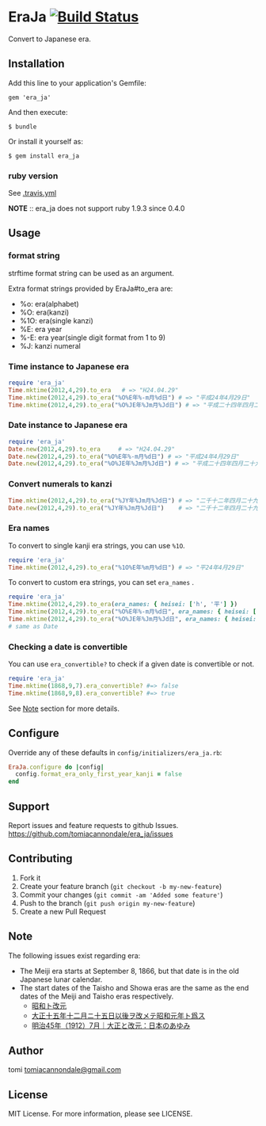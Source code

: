 # EraJa [![Build Status](https://travis-ci.org/tomiacannondale/era_ja.svg)](https://travis-ci.org/tomiacannondale/era_ja)

Convert to Japanese era.

## Installation

Add this line to your application's Gemfile:

    gem 'era_ja'

And then execute:

    $ bundle

Or install it yourself as:

    $ gem install era_ja

### ruby version ###

See [.travis.yml](https://github.com/tomiacannondale/era_ja/blob/master/.travis.yml )

**NOTE** :: era_ja does not support ruby 1.9.3 since 0.4.0

## Usage

### format string

strftime format string can be used as an argument.

Extra format strings provided by EraJa#to_era are:

* %o:  era(alphabet)
* %O:  era(kanzi)
* %1O: era(single kanzi)
* %E:  era year
* %-E: era year(single digit format from 1 to 9)
* %J:  kanzi numeral

### Time instance to Japanese era

```ruby
require 'era_ja'
Time.mktime(2012,4,29).to_era   # => "H24.04.29"
Time.mktime(2012,4,29).to_era("%O%E年%-m月%d日") # => "平成24年4月29日"
Time.mktime(2012,4,29).to_era("%O%JE年%Jm月%Jd日") # => "平成二十四年四月二十九日"
```

### Date instance to Japanese era

```ruby
require 'era_ja'
Date.new(2012,4,29).to_era     # => "H24.04.29"
Date.new(2012,4,29).to_era("%O%E年%-m月%d日") # => "平成24年4月29日"
Date.new(2012,4,29).to_era("%O%JE年%Jm月%Jd日") # => "平成二十四年四月二十九日"
```

### Convert numerals to kanzi ###

```ruby
Time.mktime(2012,4,29).to_era("%JY年%Jm月%Jd日") # => "二千十二年四月二十九日"
Date.new(2012,4,29).to_era("%JY年%Jm月%Jd日")    # => "二千十二年四月二十九日"
```

### Era names ###

To convert to single kanji era strings, you can use `%1O`.

```ruby
require 'era_ja'
Time.mktime(2012,4,29).to_era("%1O%E年%m月%d日") # => "平24年4月29日"
```

To convert to custom era strings, you can set `era_names` .

```ruby
require 'era_ja'
Time.mktime(2012,4,29).to_era(era_names: { heisei: ['h', '平'] })                       # => "h24.04.29"
Time.mktime(2012,4,29).to_era("%O%E年%-m月%d日", era_names: { heisei: ['h', '平'] })     # => "平24年4月29日"
Time.mktime(2012,4,29).to_era("%O%JE年%Jm月%Jd日", era_names: { heisei: ['h', '平'] })   # => "平二十四年四月二十九日"
# same as Date
```

### Checking a date is convertible ###

You can use `era_convertible?` to check if a given date is convertible or not.

```ruby
require 'era_ja'
Time.mktime(1868,9,7).era_convertible? #=> false
Time.mktime(1868,9,8).era_convertible? #=> true
```

See [Note](#note) section for more details.

## Configure

Override any of these defaults in `config/initializers/era_ja.rb`:

```ruby
EraJa.configure do |config|
  config.format_era_only_first_year_kanji = false
end
```

## Support

Report issues and feature requests to github Issues. https://github.com/tomiacannondale/era_ja/issues

## Contributing

1. Fork it
2. Create your feature branch (`git checkout -b my-new-feature`)
3. Commit your changes (`git commit -am 'Added some feature'`)
4. Push to the branch (`git push origin my-new-feature`)
5. Create a new Pull Request

## Note

The following issues exist regarding era:

* The Meiji era starts at September 8, 1866, but that date is in the old Japanese lunar calendar.
* The start dates of the Taisho and Showa eras are the same as the end dates of the Meiji and Taisho eras respectively.
  * [昭和ト改元](http://ja.wikisource.org/wiki/%e6%98%ad%e5%92%8c%e3%83%88%e6%94%b9%e5%85%83)
  * [大正十五年十二月ニ十五日以後ヲ改メテ昭和元年ト爲ス](http://ja.wikisource.org/wiki/%e5%a4%a7%e6%ad%a3%e5%8d%81%e4%ba%94%e5%b9%b4%e5%8d%81%e4%ba%8c%e6%9c%88%e3%83%8b%e5%8d%81%e4%ba%94%e6%97%a5%e4%bb%a5%e5%be%8c%e3%83%b2%e6%94%b9%e3%83%a1%e3%83%86%e6%98%ad%e5%92%8c%e5%85%83%e5%b9%b4%e3%83%88%e7%88%b2%e3%82%b9)
  * [明治45年（1912）7月｜大正と改元：日本のあゆみ](http://www.archives.go.jp/ayumi/kobetsu/m45_1912_01.html)

## Author

tomi tomiacannondale@gmail.com

## License

MIT License. For more information, please see LICENSE.
